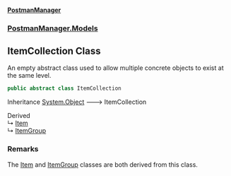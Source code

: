 #### [PostmanManager](PostmanManager.md 'PostmanManager')
### [PostmanManager.Models](PostmanManager.md#PostmanManager.Models 'PostmanManager.Models')

## ItemCollection Class

An empty abstract class used to allow multiple concrete objects to exist at the same level.

```csharp
public abstract class ItemCollection
```

Inheritance [System.Object](https://docs.microsoft.com/en-us/dotnet/api/System.Object 'System.Object') &#129106; ItemCollection

Derived  
&#8627; [Item](Item.md 'PostmanManager.Models.Item')  
&#8627; [ItemGroup](ItemGroup.md 'PostmanManager.Models.ItemGroup')

### Remarks
The [Item](Item.md 'PostmanManager.Models.Item') and [ItemGroup](ItemGroup.md 'PostmanManager.Models.ItemGroup') classes are 
both derived from this class.